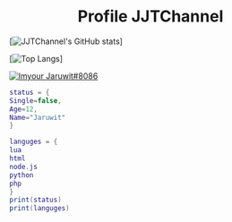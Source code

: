 <h1 align="center">Profile JJTChannel</h1>

[![JJTChannel's GitHub stats](https://github-readme-stats.vercel.app/api?username=JJTChannel&show_icons=true&theme=transparent)]

[![Top Langs](https://github-readme-stats.vercel.app/api/top-langs/?username=JJTChannel&langs_count=8&theme=transparent)]

[![Imyour Jaruwit#8086](https://discord.c99.nl/widget/theme-1/750677078986195003.png)]([https://discord.c99.nl/widget/theme-1/750677078986195003.png](https://discord.c99.nl/widget/theme-1/750677078986195003.png))

```lua
status = {
Single=false,
Age=12,
Name="Jaruwit"
}

languges = {
lua
html
node.js
python
php
}
print(status)
print(languges)
```
